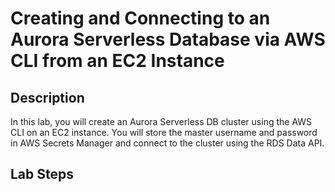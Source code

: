 # **Creating and Connecting to an Aurora Serverless Database via AWS CLI from an EC2 Instance**

## **Description**
In this lab, you will create an Aurora Serverless DB cluster using the AWS CLI on an EC2 instance. You will store the master username and password in AWS Secrets Manager and connect to the cluster using the RDS Data API.

## **Lab Steps**

